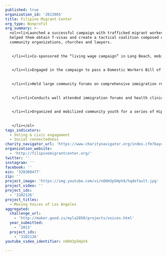 ```yaml
---
published: true
organization_id: '2013065'
title: Filipino Migrant Center
org_type: Nonprofit
org_summary: >-
  <ol><li>Launched a successful campaign with trafficked migrant workers that
  helped them obtain T-visas and create a tactical coalition composed of
  community organizations, churches and lawyers.
   
   
   </li><li>Co-sponsored the “living wage campaign” in Long Beach, mobilizing community members collecting thousands of signatures and campaigning for a bill that was passed in the popular vote.
   
   
   </li><li>Engaged in the campaign to pass a Domestic Workers Bill of Rights through legislative visits, actions in Sacramento and actions in Los Angeles. 
   
   
   </li><li>Held large community forums on comprehensive immigration reform and DACA (Deferred Action) for dreamers.
   
   
   </li><li>Conducts well attended immigration forums and health clinics in Long Beach for low-income families, migrant workers and youth.
   
   
   </li><li>Organized and mobilized community youth for a series of Hip-Hop workshops in Carson and Long Beach.
   
   
   </li></ol>
tags_indicators:
  - Voting & civic engagement
  - Social connectedness
charity_navigator_url: 'https://www.charitynavigator.org/index.cfm?bay=search.profile&ein=320308477'
organization_website:
  - 'http://filipinomigrantcenter.org/'
twitter: ''
instagram: ''
facebook: ''
ein: '320308477'
zip: ''
project_image: 'https://img.youtube.com/vi/nO6H3p5HpV4/hqdefault.jpg'
project_video: ''
project_ids:
  - '3102126'
project_titles:
  - Moving Voices of Los Angeles
aggregated:
  challenge_url:
    - 'http://maker.good.is/myla2050/projects/voices.html'
  year_submitted:
    - '2013'
  project_ids:
    - '3102126'
youtube_video_identifier: nO6H3p5HpV4

---
```

